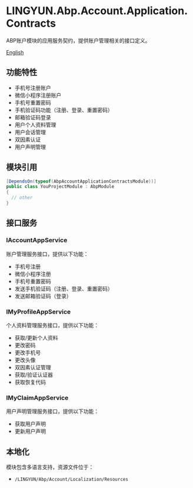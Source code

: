 # LINGYUN.Abp.Account.Application.Contracts

ABP账户模块的应用服务契约，提供账户管理相关的接口定义。

[English](./README.EN.md)

## 功能特性

* 手机号注册账户
* 微信小程序注册账户
* 手机号重置密码
* 手机验证码功能（注册、登录、重置密码）
* 邮箱验证码登录
* 用户个人资料管理
* 用户会话管理
* 双因素认证
* 用户声明管理

## 模块引用

```csharp
[DependsOn(typeof(AbpAccountApplicationContractsModule))]
public class YouProjectModule : AbpModule
{
  // other
}
```

## 接口服务

### IAccountAppService

账户管理服务接口，提供以下功能：
* 手机号注册
* 微信小程序注册
* 手机号重置密码
* 发送手机验证码（注册、登录、重置密码）
* 发送邮箱验证码（登录）

### IMyProfileAppService

个人资料管理服务接口，提供以下功能：
* 获取/更新个人资料
* 更改密码
* 更改手机号
* 更改头像
* 双因素认证管理
* 获取/验证认证器
* 获取恢复代码

### IMyClaimAppService

用户声明管理服务接口，提供以下功能：
* 获取用户声明
* 更新用户声明

## 本地化

模块包含多语言支持，资源文件位于：
* `/LINGYUN/Abp/Account/Localization/Resources`
